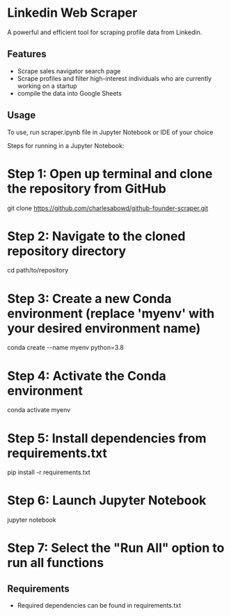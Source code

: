 # Linkedin Web Scraper

A powerful and efficient tool for scraping profile data from Linkedin.

## Features

- Scrape sales navigator search page
- Scrape profiles and filter high-interest individuals who are currently working on a startup
- compile the data into Google Sheets

## Usage

To use, run scraper.ipynb file in Jupyter Notebook or IDE of your choice

Steps for running in a Jupyter Notebook:
  
# Step 1: Open up terminal and clone the repository from GitHub
git clone https://github.com/charlesabowd/github-founder-scraper.git

# Step 2: Navigate to the cloned repository directory
cd path/to/repository

# Step 3: Create a new Conda environment (replace 'myenv' with your desired environment name)
conda create --name myenv python=3.8

# Step 4: Activate the Conda environment
conda activate myenv

# Step 5: Install dependencies from requirements.txt
pip install -r requirements.txt

# Step 6: Launch Jupyter Notebook
jupyter notebook

# Step 7: Select the "Run All" option to run all functions

## Requirements

- Required dependencies can be found in requirements.txt
